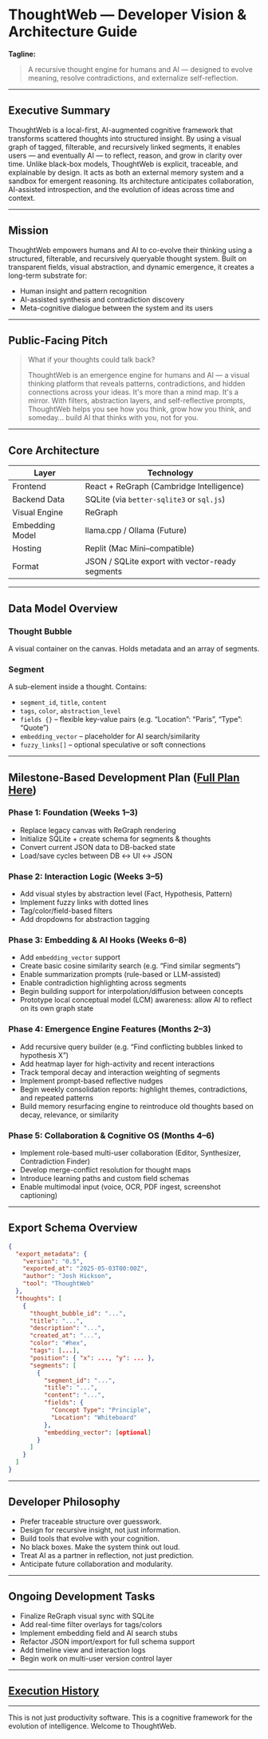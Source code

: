 # ThoughtWeb — Developer Vision & Architecture Guide

**Tagline:**

> A recursive thought engine for humans and AI — designed to evolve meaning, resolve contradictions, and externalize self-reflection.

---

## Executive Summary

ThoughtWeb is a local-first, AI-augmented cognitive framework that transforms scattered thoughts into structured insight. By using a visual graph of tagged, filterable, and recursively linked segments, it enables users — and eventually AI — to reflect, reason, and grow in clarity over time. Unlike black-box models, ThoughtWeb is explicit, traceable, and explainable by design. It acts as both an external memory system and a sandbox for emergent reasoning. Its architecture anticipates collaboration, AI-assisted introspection, and the evolution of ideas across time and context.

---

## Mission

ThoughtWeb empowers humans and AI to co-evolve their thinking using a structured, filterable, and recursively queryable thought system. Built on transparent fields, visual abstraction, and dynamic emergence, it creates a long-term substrate for:

* Human insight and pattern recognition
* AI-assisted synthesis and contradiction discovery
* Meta-cognitive dialogue between the system and its users

---

## Public-Facing Pitch

> What if your thoughts could talk back?
>
> ThoughtWeb is an emergence engine for humans and AI — a visual thinking platform that reveals patterns, contradictions, and hidden connections across your ideas. It's more than a mind map. It's a mirror. With filters, abstraction layers, and self-reflective prompts, ThoughtWeb helps you see how you think, grow how you think, and someday… build AI that thinks with you, not for you.

---

## Core Architecture

| Layer           | Technology                                      |
| --------------- | ----------------------------------------------- |
| Frontend        | React + ReGraph (Cambridge Intelligence)        |
| Backend Data    | SQLite (via `better-sqlite3` or `sql.js`)       |
| Visual Engine   | ReGraph                                         |
| Embedding Model | llama.cpp / Ollama (Future)                     |
| Hosting         | Replit (Mac Mini–compatible)                    |
| Format          | JSON / SQLite export with vector-ready segments |

---

## Data Model Overview

### Thought Bubble

A visual container on the canvas. Holds metadata and an array of segments.

### Segment

A sub-element inside a thought. Contains:

* `segment_id`, `title`, `content`
* `tags`, `color`, `abstraction_level`
* `fields {}` – flexible key-value pairs (e.g. “Location”: “Paris”, “Type”: “Quote”)
* `embedding_vector` – placeholder for AI search/similarity
* `fuzzy_links[]` – optional speculative or soft connections

---

## Milestone-Based Development Plan ([Full Plan Here](https://github.com/joshhickson/thought-web/blob/master/docs/Merged%20Milestone-Based%20Development%20Plan%20v2.0.md))

### Phase 1: Foundation (Weeks 1–3)

* Replace legacy canvas with ReGraph rendering
* Initialize SQLite + create schema for segments & thoughts
* Convert current JSON data to DB-backed state
* Load/save cycles between DB ↔ UI ↔ JSON

### Phase 2: Interaction Logic (Weeks 3–5)

* Add visual styles by abstraction level (Fact, Hypothesis, Pattern)
* Implement fuzzy links with dotted lines
* Tag/color/field-based filters
* Add dropdowns for abstraction tagging

### Phase 3: Embedding & AI Hooks (Weeks 6–8)

* Add `embedding_vector` support
* Create basic cosine similarity search (e.g. “Find similar segments”)
* Enable summarization prompts (rule-based or LLM-assisted)
* Enable contradiction highlighting across segments
* Begin building support for interpolation/diffusion between concepts
* Prototype local conceptual model (LCM) awareness: allow AI to reflect on its own graph state

### Phase 4: Emergence Engine Features (Months 2–3)

* Add recursive query builder (e.g. “Find conflicting bubbles linked to hypothesis X”)
* Add heatmap layer for high-activity and recent interactions
* Track temporal decay and interaction weighting of segments
* Implement prompt-based reflective nudges
* Begin weekly consolidation reports: highlight themes, contradictions, and repeated patterns
* Build memory resurfacing engine to reintroduce old thoughts based on decay, relevance, or similarity

### Phase 5: Collaboration & Cognitive OS (Months 4–6)

* Implement role-based multi-user collaboration (Editor, Synthesizer, Contradiction Finder)
* Develop merge-conflict resolution for thought maps
* Introduce learning paths and custom field schemas
* Enable multimodal input (voice, OCR, PDF ingest, screenshot captioning)

---

## Export Schema Overview

```json
{
  "export_metadata": {
    "version": "0.5",
    "exported_at": "2025-05-03T00:00Z",
    "author": "Josh Hickson",
    "tool": "ThoughtWeb"
  },
  "thoughts": [
    {
      "thought_bubble_id": "...",
      "title": "...",
      "description": "...",
      "created_at": "...",
      "color": "#hex",
      "tags": [...],
      "position": { "x": ..., "y": ... },
      "segments": [
        {
          "segment_id": "...",
          "title": "...",
          "content": "...",
          "fields": {
            "Concept Type": "Principle",
            "Location": "Whiteboard"
          },
          "embedding_vector": [optional]
        }
      ]
    }
  ]
}
```

---

## Developer Philosophy

* Prefer traceable structure over guesswork.
* Design for recursive insight, not just information.
* Build tools that evolve with your cognition.
* No black boxes. Make the system think out loud.
* Treat AI as a partner in reflection, not just prediction.
* Anticipate future collaboration and modularity.

---

## Ongoing Development Tasks

* Finalize ReGraph visual sync with SQLite
* Add real-time filter overlays for tags/colors
* Implement embedding field and AI search stubs
* Refactor JSON import/export for full schema support
* Add timeline view and interaction logs
* Begin work on multi-user version control layer

---

## [Execution History](https://github.com/joshhickson/thought-web/blob/master/docs/Claude-Log.md)

---

This is not just productivity software.
This is a cognitive framework for the evolution of intelligence.
Welcome to ThoughtWeb.
